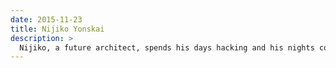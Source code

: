 ```yaml
---
date: 2015-11-23
title: Nijiko Yonskai
description: >
  Nijiko, a future architect, spends his days hacking and his nights composing music.
---
```

